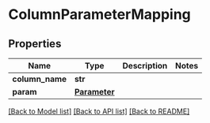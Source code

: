 # ColumnParameterMapping

## Properties
Name | Type | Description | Notes
------------ | ------------- | ------------- | -------------
**column_name** | **str** |  | 
**param** | [**Parameter**](Parameter.md) |  | 

[[Back to Model list]](../README.md#documentation-for-models) [[Back to API list]](../README.md#documentation-for-api-endpoints) [[Back to README]](../README.md)


